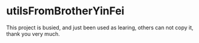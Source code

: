 # utilsFromBrotherYinFei

This project is busied, and just been used as learing, others can not copy it, thank you very much.
